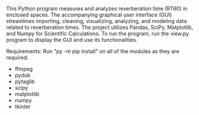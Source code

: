This Python program measures and analyzes reverberation time (RT60) in enclosed spaces. The accompanying graphical user interface (GUI) streamlines importing, cleaning, visualizing, analyzing, and modeling data related to reverberation times. The project utilizes Pandas, SciPy, Matplotlib, and Numpy for Scientific Calculations. To run the program, run the view.py program to display the GUI and use its functionalities. 

Requirements:
Run "py -m pip install" on all of the modules as they are required:
  - ffmpeg
  - pydub
  - pytaglib
  - scipy
  - matplotlib
  - numpy
  - tkinter
